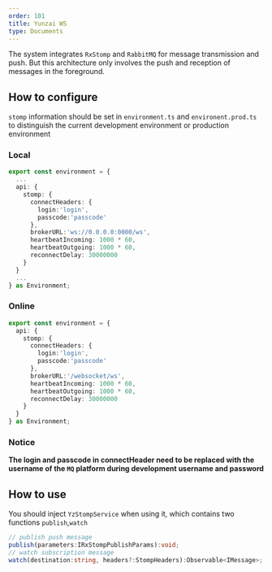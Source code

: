 ```yaml
---
order: 101
title: Yunzai WS
type: Documents
---
```


The system integrates `RxStomp` and `RabbitMQ` for message transmission and push. But this architecture only involves the push and reception of messages in the foreground.

## How to configure

`stomp` information should be set in `environment.ts` and `environent.prod.ts` to distinguish the current development environment or production environment

### Local
```ts
export const environment = {
  ...
  api: {
    stomp: {
      connectHeaders: {
        login:'login',
        passcode:'passcode'
      },
      brokerURL:'ws://0.0.0.0:0000/ws',
      heartbeatIncoming: 1000 * 60,
      heartbeatOutgoing: 1000 * 60,
      reconnectDelay: 30000000
    }
  }
  ...
} as Environment;
```
### Online

```ts
export const environment = {
  api: {
    stomp: {
      connectHeaders: {
        login:'login',
        passcode:'passcode'
      },
      brokerURL:'/websocket/ws',
      heartbeatIncoming: 1000 * 60,
      heartbeatOutgoing: 1000 * 60,
      reconnectDelay: 30000000
    }
  }
} as Environment;
```

### Notice

**The login and passcode in connectHeader need to be replaced with the username of the `MQ` platform during development username and password**


## How to use
You should inject `YzStompService` when using it, which contains two functions `publish`,`watch`

```ts
// publish push message
publish(parameters:IRxStompPublishParams):void;
// watch subscription message
watch(destination:string, headers?:StompHeaders):Observable<IMessage>;
```
